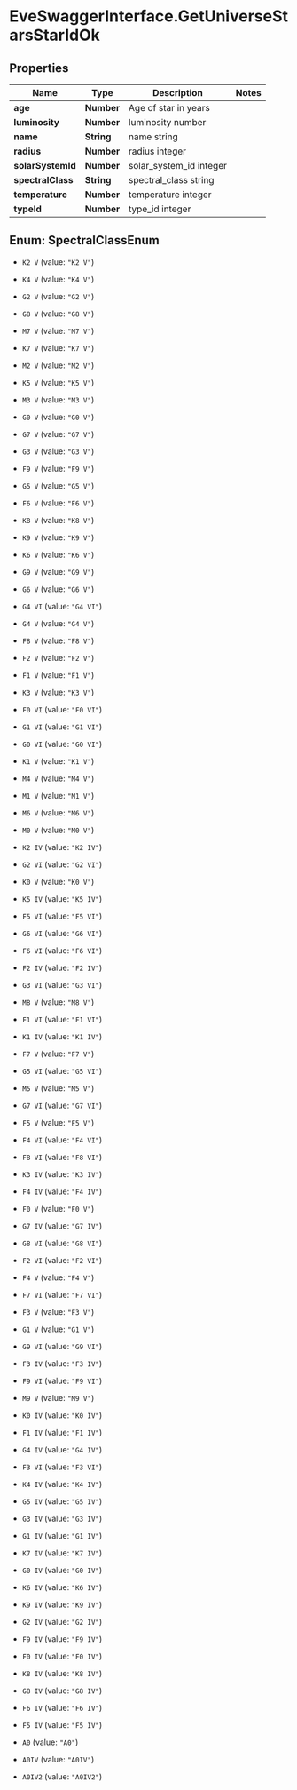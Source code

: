 # EveSwaggerInterface.GetUniverseStarsStarIdOk

## Properties
Name | Type | Description | Notes
------------ | ------------- | ------------- | -------------
**age** | **Number** | Age of star in years | 
**luminosity** | **Number** | luminosity number | 
**name** | **String** | name string | 
**radius** | **Number** | radius integer | 
**solarSystemId** | **Number** | solar_system_id integer | 
**spectralClass** | **String** | spectral_class string | 
**temperature** | **Number** | temperature integer | 
**typeId** | **Number** | type_id integer | 


<a name="SpectralClassEnum"></a>
## Enum: SpectralClassEnum


* `K2 V` (value: `"K2 V"`)

* `K4 V` (value: `"K4 V"`)

* `G2 V` (value: `"G2 V"`)

* `G8 V` (value: `"G8 V"`)

* `M7 V` (value: `"M7 V"`)

* `K7 V` (value: `"K7 V"`)

* `M2 V` (value: `"M2 V"`)

* `K5 V` (value: `"K5 V"`)

* `M3 V` (value: `"M3 V"`)

* `G0 V` (value: `"G0 V"`)

* `G7 V` (value: `"G7 V"`)

* `G3 V` (value: `"G3 V"`)

* `F9 V` (value: `"F9 V"`)

* `G5 V` (value: `"G5 V"`)

* `F6 V` (value: `"F6 V"`)

* `K8 V` (value: `"K8 V"`)

* `K9 V` (value: `"K9 V"`)

* `K6 V` (value: `"K6 V"`)

* `G9 V` (value: `"G9 V"`)

* `G6 V` (value: `"G6 V"`)

* `G4 VI` (value: `"G4 VI"`)

* `G4 V` (value: `"G4 V"`)

* `F8 V` (value: `"F8 V"`)

* `F2 V` (value: `"F2 V"`)

* `F1 V` (value: `"F1 V"`)

* `K3 V` (value: `"K3 V"`)

* `F0 VI` (value: `"F0 VI"`)

* `G1 VI` (value: `"G1 VI"`)

* `G0 VI` (value: `"G0 VI"`)

* `K1 V` (value: `"K1 V"`)

* `M4 V` (value: `"M4 V"`)

* `M1 V` (value: `"M1 V"`)

* `M6 V` (value: `"M6 V"`)

* `M0 V` (value: `"M0 V"`)

* `K2 IV` (value: `"K2 IV"`)

* `G2 VI` (value: `"G2 VI"`)

* `K0 V` (value: `"K0 V"`)

* `K5 IV` (value: `"K5 IV"`)

* `F5 VI` (value: `"F5 VI"`)

* `G6 VI` (value: `"G6 VI"`)

* `F6 VI` (value: `"F6 VI"`)

* `F2 IV` (value: `"F2 IV"`)

* `G3 VI` (value: `"G3 VI"`)

* `M8 V` (value: `"M8 V"`)

* `F1 VI` (value: `"F1 VI"`)

* `K1 IV` (value: `"K1 IV"`)

* `F7 V` (value: `"F7 V"`)

* `G5 VI` (value: `"G5 VI"`)

* `M5 V` (value: `"M5 V"`)

* `G7 VI` (value: `"G7 VI"`)

* `F5 V` (value: `"F5 V"`)

* `F4 VI` (value: `"F4 VI"`)

* `F8 VI` (value: `"F8 VI"`)

* `K3 IV` (value: `"K3 IV"`)

* `F4 IV` (value: `"F4 IV"`)

* `F0 V` (value: `"F0 V"`)

* `G7 IV` (value: `"G7 IV"`)

* `G8 VI` (value: `"G8 VI"`)

* `F2 VI` (value: `"F2 VI"`)

* `F4 V` (value: `"F4 V"`)

* `F7 VI` (value: `"F7 VI"`)

* `F3 V` (value: `"F3 V"`)

* `G1 V` (value: `"G1 V"`)

* `G9 VI` (value: `"G9 VI"`)

* `F3 IV` (value: `"F3 IV"`)

* `F9 VI` (value: `"F9 VI"`)

* `M9 V` (value: `"M9 V"`)

* `K0 IV` (value: `"K0 IV"`)

* `F1 IV` (value: `"F1 IV"`)

* `G4 IV` (value: `"G4 IV"`)

* `F3 VI` (value: `"F3 VI"`)

* `K4 IV` (value: `"K4 IV"`)

* `G5 IV` (value: `"G5 IV"`)

* `G3 IV` (value: `"G3 IV"`)

* `G1 IV` (value: `"G1 IV"`)

* `K7 IV` (value: `"K7 IV"`)

* `G0 IV` (value: `"G0 IV"`)

* `K6 IV` (value: `"K6 IV"`)

* `K9 IV` (value: `"K9 IV"`)

* `G2 IV` (value: `"G2 IV"`)

* `F9 IV` (value: `"F9 IV"`)

* `F0 IV` (value: `"F0 IV"`)

* `K8 IV` (value: `"K8 IV"`)

* `G8 IV` (value: `"G8 IV"`)

* `F6 IV` (value: `"F6 IV"`)

* `F5 IV` (value: `"F5 IV"`)

* `A0` (value: `"A0"`)

* `A0IV` (value: `"A0IV"`)

* `A0IV2` (value: `"A0IV2"`)




